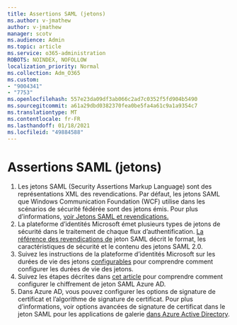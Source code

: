 ```yaml
---
title: Assertions SAML (jetons)
ms.author: v-jmathew
author: v-jmathew
manager: scotv
ms.audience: Admin
ms.topic: article
ms.service: o365-administration
ROBOTS: NOINDEX, NOFOLLOW
localization_priority: Normal
ms.collection: Adm_O365
ms.custom:
- "9004341"
- "7753"
ms.openlocfilehash: 557e23da09df3ab066c2ad7c0352f5fd904b5490
ms.sourcegitcommit: a61a29dbd0382370fea0be5fa4a61c9a1a9354c7
ms.translationtype: MT
ms.contentlocale: fr-FR
ms.lasthandoff: 01/18/2021
ms.locfileid: "49884588"
---
```

# <a name="saml-assertions-tokens"></a>Assertions SAML (jetons)

1. Les jetons SAML (Security Assertions Markup Language) sont des représentations XML des revendications. Par défaut, les jetons SAML que Windows Communication Foundation (WCF) utilise dans les scénarios de sécurité fédérée sont des jetons émis. Pour plus d’informations, [voir Jetons SAML et revendications.](https://docs.microsoft.com/dotnet/framework/wcf/feature-details/saml-tokens-and-claims)
2. La plateforme d’identités Microsoft émet plusieurs types de jetons de sécurité dans le traitement de chaque flux d’authentification. [La référence des revendications de](https://docs.microsoft.com/azure/active-directory/develop/reference-saml-tokens) jeton SAML décrit le format, les caractéristiques de sécurité et le contenu des jetons SAML 2.0.
3. Suivez les instructions de la plateforme d’identités Microsoft sur les durées de vie des jetons [configurables](https://docs.microsoft.com/azure/active-directory/develop/active-directory-configurable-token-lifetimes) pour comprendre comment configurer les durées de vie des jetons.
4. Suivez les étapes décrites dans [cet article](https://docs.microsoft.com/azure/active-directory/manage-apps/howto-saml-token-encryption) pour comprendre comment configurer le chiffrement de jeton SAML Azure AD.
5. Dans Azure AD, vous pouvez configurer les options de signature de certificat et l’algorithme de signature de certificat. Pour plus d’informations, voir options avancées de signature de certificat dans le jeton SAML pour les applications de galerie [dans Azure Active Directory](https://docs.microsoft.com/azure/active-directory/manage-apps/certificate-signing-options).
